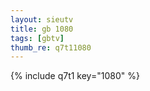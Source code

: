 ```yaml
--- 
layout: sieutv
title: gb 1080
tags: [gbtv]
thumb_re: q7t11080
---
```

{% include q7t1 key="1080" %} 
